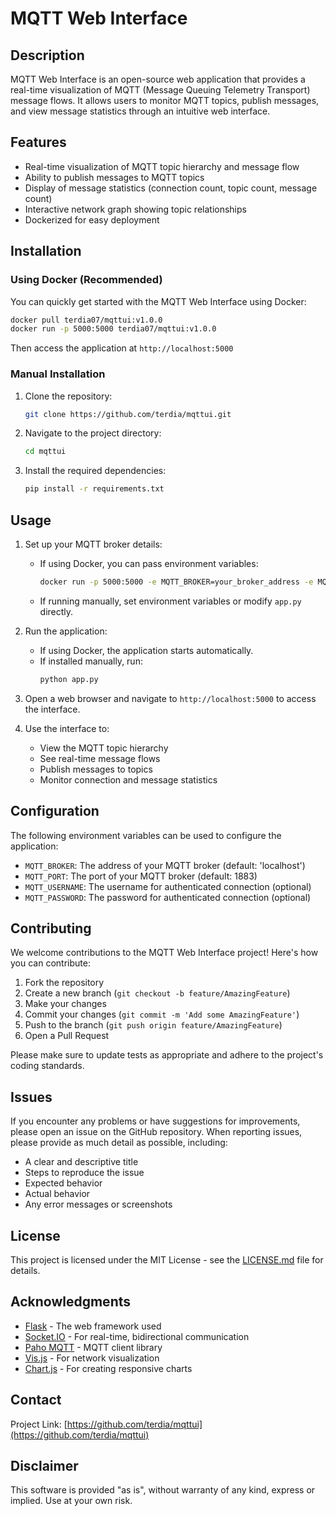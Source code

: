 # MQTT Web Interface

## Description

MQTT Web Interface is an open-source web application that provides a real-time visualization of MQTT (Message Queuing Telemetry Transport) message flows. It allows users to monitor MQTT topics, publish messages, and view message statistics through an intuitive web interface.

## Features

- Real-time visualization of MQTT topic hierarchy and message flow
- Ability to publish messages to MQTT topics
- Display of message statistics (connection count, topic count, message count)
- Interactive network graph showing topic relationships
- Dockerized for easy deployment

## Installation

### Using Docker (Recommended)

You can quickly get started with the MQTT Web Interface using Docker:

```bash
docker pull terdia07/mqttui:v1.0.0
docker run -p 5000:5000 terdia07/mqttui:v1.0.0
```

Then access the application at `http://localhost:5000`

### Manual Installation

1. Clone the repository:
   ```bash
   git clone https://github.com/terdia/mqttui.git
   ```
2. Navigate to the project directory:
   ```bash
   cd mqttui
   ```
3. Install the required dependencies:
   ```bash
   pip install -r requirements.txt
   ```

## Usage

1. Set up your MQTT broker details:
   - If using Docker, you can pass environment variables:
     ```bash
     docker run -p 5000:5000 -e MQTT_BROKER=your_broker_address -e MQTT_PORT=1883 terdia/mqttui:v1.0.0
     ```
   - If running manually, set environment variables or modify `app.py` directly.

2. Run the application:
   - If using Docker, the application starts automatically.
   - If installed manually, run:
     ```bash
     python app.py
     ```

3. Open a web browser and navigate to `http://localhost:5000` to access the interface.

4. Use the interface to:
   - View the MQTT topic hierarchy
   - See real-time message flows
   - Publish messages to topics
   - Monitor connection and message statistics

## Configuration

The following environment variables can be used to configure the application:

- `MQTT_BROKER`: The address of your MQTT broker (default: 'localhost')
- `MQTT_PORT`: The port of your MQTT broker (default: 1883)
- `MQTT_USERNAME`: The username for authenticated connection (optional)
- `MQTT_PASSWORD`: The password for authenticated connection (optional)

## Contributing

We welcome contributions to the MQTT Web Interface project! Here's how you can contribute:

1. Fork the repository
2. Create a new branch (`git checkout -b feature/AmazingFeature`)
3. Make your changes
4. Commit your changes (`git commit -m 'Add some AmazingFeature'`)
5. Push to the branch (`git push origin feature/AmazingFeature`)
6. Open a Pull Request

Please make sure to update tests as appropriate and adhere to the project's coding standards.

## Issues

If you encounter any problems or have suggestions for improvements, please open an issue on the GitHub repository. When reporting issues, please provide as much detail as possible, including:

- A clear and descriptive title
- Steps to reproduce the issue
- Expected behavior
- Actual behavior
- Any error messages or screenshots

## License

This project is licensed under the MIT License - see the [LICENSE.md](LICENSE.md) file for details.

## Acknowledgments

- [Flask](https://flask.palletsprojects.com/) - The web framework used
- [Socket.IO](https://socket.io/) - For real-time, bidirectional communication
- [Paho MQTT](https://www.eclipse.org/paho/) - MQTT client library
- [Vis.js](https://visjs.org/) - For network visualization
- [Chart.js](https://www.chartjs.org/) - For creating responsive charts

## Contact

Project Link: [https://github.com/terdia/mqttui](https://github.com/terdia/mqttui)

## Disclaimer

This software is provided "as is", without warranty of any kind, express or implied. Use at your own risk.